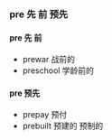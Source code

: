 ### pre 先 前 预先

#### pre 先 前
- prewar 战前的
- preschool 学龄前的


####  pre 预先
- prepay 预付
- prebuilt 预建的 预制的